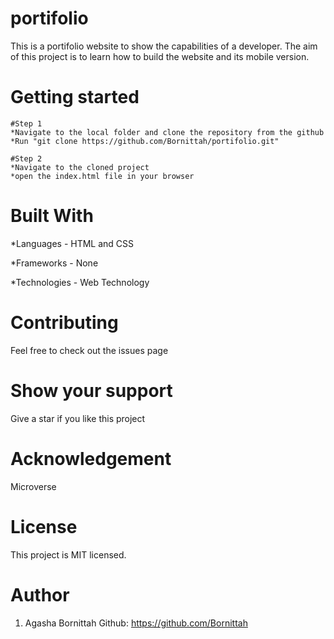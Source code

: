 # portifolio
This is a portifolio website to show the capabilities of a developer. The aim of this project is to learn how to build the website and its mobile version.

# Getting started
    #Step 1
    *Navigate to the local folder and clone the repository from the github 
    *Run "git clone https://github.com/Bornittah/portifolio.git"

    #Step 2
    *Navigate to the cloned project
    *open the index.html file in your browser

# Built With
*Languages - HTML and CSS

*Frameworks - None

*Technologies - Web Technology

# Contributing
Feel free to check out the issues page

# Show your support
Give a star if you like this project
# Acknowledgement
 Microverse
# License
This project is MIT licensed.

# Author
1. Agasha Bornittah 
Github: https://github.com/Bornittah

